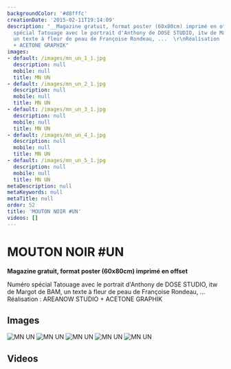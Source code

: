 ```yaml
---
backgroundColor: '#d8fffc'
creationDate: '2015-02-11T19:14:09'
description: "__Magazine gratuit, format poster (60x80cm) imprimé en offset__\r\n\r\nNuméro
  spécial Tatouage avec le portrait d'Anthony de DOSE STUDIO, itw de Margot de BAM,
  un texte à fleur de peau de Françoise Rondeau, ...  \r\nRéalisation : AREANOW STUDIO
  + ACETONE GRAPHIK"
images:
- default: /images/mn_un_1_1.jpg
  description: null
  mobile: null
  title: MN UN
- default: /images/mn_un_2_1.jpg
  description: null
  mobile: null
  title: MN UN
- default: /images/mn_un_3_1.jpg
  description: null
  mobile: null
  title: MN UN
- default: /images/mn_un_4_1.jpg
  description: null
  mobile: null
  title: MN UN
- default: /images/mn_un_5_1.jpg
  description: null
  mobile: null
  title: MN UN
metaDescription: null
metaKeywords: null
metaTitle: null
order: 52
title: 'MOUTON NOIR #UN'
videos: []
---
```


# MOUTON NOIR #UN

__Magazine gratuit, format poster (60x80cm) imprimé en offset__

Numéro spécial Tatouage avec le portrait d'Anthony de DOSE STUDIO, itw de Margot de BAM, un texte à fleur de peau de Françoise Rondeau, ...  
Réalisation : AREANOW STUDIO + ACETONE GRAPHIK

## Images

![MN UN](/images/mn_un_1_1.jpg)
![MN UN](/images/mn_un_2_1.jpg)
![MN UN](/images/mn_un_3_1.jpg)
![MN UN](/images/mn_un_4_1.jpg)
![MN UN](/images/mn_un_5_1.jpg)

## Videos